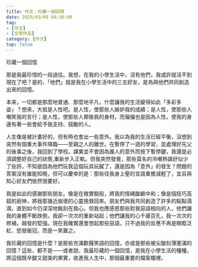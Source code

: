 ```yaml
---
title: 作文：珍藏一個回憶
date: 2025/03/09 04:36:00
tag: 
- [作文]
- [文學作品]
category: [作文]
top: false
---
```


珍藏一個回憶

那是我最珍惜的一段過往。我想，在我的小學生活中，沒有他們，我或許就活不到現在了吧？是的，「他們」就是我在小學生活中的三五好友，是為與他們共同創造出來的回憶。
<!-- more -->
本来，一切都是那麼地普通、那麼地平凡，什麼讓我的生活變得如此「多彩多姿」？想來，大抵是人性吧。是人性，使那些人嫉妒我的成績；是人性，使那些人嘲笑我的言行；是人性，使那些人揶揄我的身材。而偏偏也是因為人性，使我的身邊有著一些會給予我支持、鼓勵的人。

人生像是被計畫好的，但有時也會出一些意外。我以為我的生活已經平衡，沒想到突然有個重大事件降臨——至親之人的離世。在暫停了一週的學習，並處理好先父的後事之後，我回到了學校。課業並不會因為誰人的意外而按下暫停鍵，我還是必須調整好自己的狀態,重新步入正軌。但我突然發覺，那些莫名的冷嘲熱諷好似少了些許。不知是因為他們玩我這個玩具玩膩了，還是因為「意外」的發生？問題的答案沒有誰能知曉，但可以慶幸的是：那些往我身上壓的言語重擔減輕了，並且與知心好友們依然很要好。

我是如此的感謝那些朋友。像是在做實驗般，將我的情緒酸鹼中和；像是個技巧高超的廚神，將我那幾近崩壞的心靈挽救回來。朋友們與我共同創造了許多的點點滴滴，直到如今仍深深地銘刻在我心。但我也應感恩那些對我惡語相向的人，他們讓我的身體不斷跌倒，我卻一次次的重新站起；他們讓我的心千瘡百孔，我一次次的修補，越發的堅強。現在我確實還會想起那些惡語，只不過我的反應不再是眼眶泛紅、怒發衝冠，而是一笑置之。

我珍藏的回憶是什麼？是那些充滿歡聲笑語的回憶，亦或是那些被尖酸刻薄塞滿的回憶？這些，都不是——或者說，我最珍藏的一個回憶，是我在小學生活的種種，將這個既辛酸又甜美的果實，收進我人生中，那個最重要的檔案櫃裡。
